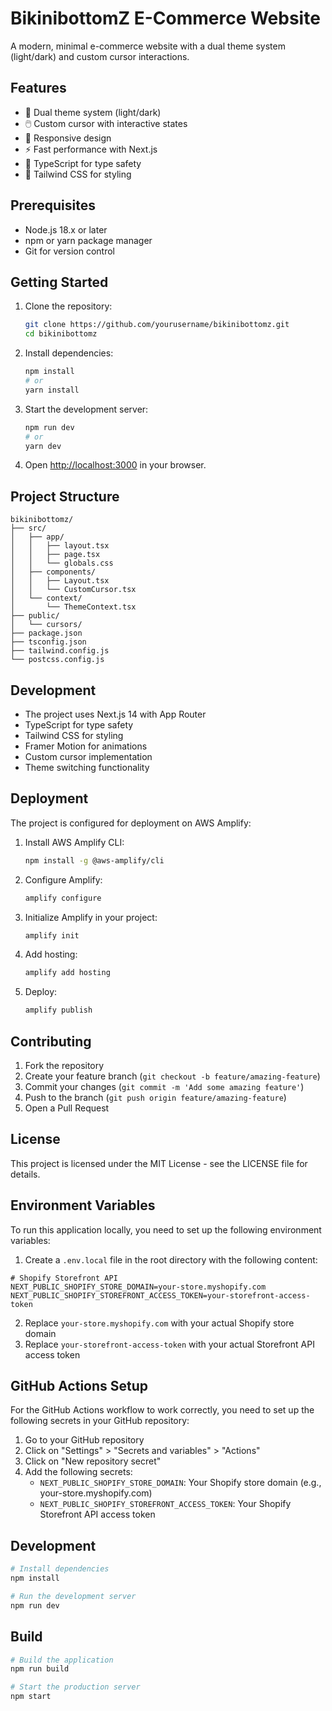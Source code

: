 # BikinibottomZ E-Commerce Website

A modern, minimal e-commerce website with a dual theme system (light/dark) and custom cursor interactions.

## Features

- 🎨 Dual theme system (light/dark)
- 🖱️ Custom cursor with interactive states
- 📱 Responsive design
- ⚡ Fast performance with Next.js
- 🎯 TypeScript for type safety
- 🎨 Tailwind CSS for styling

## Prerequisites

- Node.js 18.x or later
- npm or yarn package manager
- Git for version control

## Getting Started

1. Clone the repository:
   ```bash
   git clone https://github.com/yourusername/bikinibottomz.git
   cd bikinibottomz
   ```

2. Install dependencies:
   ```bash
   npm install
   # or
   yarn install
   ```

3. Start the development server:
   ```bash
   npm run dev
   # or
   yarn dev
   ```

4. Open [http://localhost:3000](http://localhost:3000) in your browser.

## Project Structure

```
bikinibottomz/
├── src/
│   ├── app/
│   │   ├── layout.tsx
│   │   ├── page.tsx
│   │   └── globals.css
│   ├── components/
│   │   ├── Layout.tsx
│   │   └── CustomCursor.tsx
│   └── context/
│       └── ThemeContext.tsx
├── public/
│   └── cursors/
├── package.json
├── tsconfig.json
├── tailwind.config.js
└── postcss.config.js
```

## Development

- The project uses Next.js 14 with App Router
- TypeScript for type safety
- Tailwind CSS for styling
- Framer Motion for animations
- Custom cursor implementation
- Theme switching functionality

## Deployment

The project is configured for deployment on AWS Amplify:

1. Install AWS Amplify CLI:
   ```bash
   npm install -g @aws-amplify/cli
   ```

2. Configure Amplify:
   ```bash
   amplify configure
   ```

3. Initialize Amplify in your project:
   ```bash
   amplify init
   ```

4. Add hosting:
   ```bash
   amplify add hosting
   ```

5. Deploy:
   ```bash
   amplify publish
   ```

## Contributing

1. Fork the repository
2. Create your feature branch (`git checkout -b feature/amazing-feature`)
3. Commit your changes (`git commit -m 'Add some amazing feature'`)
4. Push to the branch (`git push origin feature/amazing-feature`)
5. Open a Pull Request

## License

This project is licensed under the MIT License - see the LICENSE file for details.

## Environment Variables

To run this application locally, you need to set up the following environment variables:

1. Create a `.env.local` file in the root directory with the following content:

```
# Shopify Storefront API
NEXT_PUBLIC_SHOPIFY_STORE_DOMAIN=your-store.myshopify.com
NEXT_PUBLIC_SHOPIFY_STOREFRONT_ACCESS_TOKEN=your-storefront-access-token
```

2. Replace `your-store.myshopify.com` with your actual Shopify store domain
3. Replace `your-storefront-access-token` with your actual Storefront API access token

## GitHub Actions Setup

For the GitHub Actions workflow to work correctly, you need to set up the following secrets in your GitHub repository:

1. Go to your GitHub repository
2. Click on "Settings" > "Secrets and variables" > "Actions"
3. Click on "New repository secret"
4. Add the following secrets:
   - `NEXT_PUBLIC_SHOPIFY_STORE_DOMAIN`: Your Shopify store domain (e.g., your-store.myshopify.com)
   - `NEXT_PUBLIC_SHOPIFY_STOREFRONT_ACCESS_TOKEN`: Your Shopify Storefront API access token

## Development

```bash
# Install dependencies
npm install

# Run the development server
npm run dev
```

## Build

```bash
# Build the application
npm run build

# Start the production server
npm start
``` 